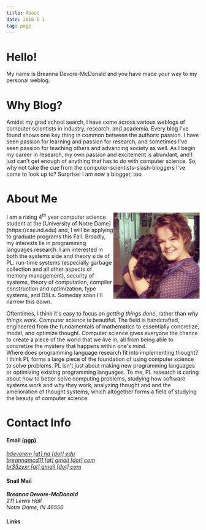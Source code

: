 ```yaml
---
title: About 
date: 2016 6 1
tag: page
---
```


# Hello!
My name is Breanna Devore-McDonald and you have made your way
to my personal weblog.  

# Why Blog?
Amidst my grad school search, I have come across various weblogs
of computer scientists in industry, research, and academia. Every 
blog I've found shows one key thing in common between the authors: 
passion. I have seen passion for learning and passion for research,
and sometimes I've seen passion for teaching others and advancing
society as well. As I begin my career in research, my own passion 
and excitement is abundant, and I just can't get enough of anything 
that has to do with computer science. So, why not take the cue from 
the computer-scientists-slash-bloggers I've come to look up to? 
Surprise! I am now a blogger, too.

# About Me
<img class="img-circle" style="float: right;" src="/static/teek.jpg" width="225">
I am a rising 4<sup>th</sup> year computer science student at
the [University of Notre Dame](https://cse.nd.edu) and, I will 
be applying to graduate programs this Fall.
Broadly, my interests lie in programming languages research. I 
am interested in both the systems side and theory side of PL: 
run-time systems (especially garbage collection and all other
aspects of memory management), security of systems, theory of 
computation, compiler construction and optimization, type systems, 
and DSLs. Someday soon I'll narrow this down.
  
Oftentimes, I think it's easy to 
focus on _getting things done_, rather than _why things work_. 
Computer science is beautiful. The field is handcrafted, 
engineered from the fundamentals of mathematics to essentially
concretize, model, and optimize thought.
Computer science gives everyone the chance to create a 
piece of the world that we live in, all from being able to
concretize the mystery that happens within one's mind.  
Where does programming language research fit into implementing
thought? I think PL forms a large piece of the foundation of 
using computer science to solve problems. PL isn't just 
about making new programming languages or optimizing existing
programming languages. To me, PL research 
is caring about how to better solve computing problems, 
studying how software systems work and why they work, 
analyzing thought and and the amelioration of thought systems,
which altogether forms a field of studying the beauty of computer
science.

# Contact Info

<div class="row featurette">
  <div class="col-md-5 text-left">
   <h4>Email <a href="/publickey.asc">(pgp)</a></h4>
   <address>
    <a href="mailto:bdevorem@nd.edu"> bdevorem [at] nd [dot] edu</a><br>
    <a href="mailto:breannamcd11@gmail.com"> breannamcd11 [at] gmail [dot] com</a><br>
    <a href="mailto:br33zyxr@gmail.com"> br33zyxr [at] gmail [dot] com</a><br>
   </address>
 </div>
 <div class="col-md-4 text-left">
  <h4>Snail Mail</h4>
   <address>
    <strong>Breanna Devore-McDonald</strong><br>
    211 Lewis Hall<br>
    Notre Dame, IN 46556<br>
   </address>
  </div> 
 <div class="col-md-3 text-left">
  <h4>Links</h4>
   <a href="https://github.com/bdevorem"><i class="fa fa-github fa-2x"></i></a>
   <a href="https://bitbucket.org/bdevorem"><i class="fa fa-bitbucket fa-2x"></i></a>
   <a href="https://www.linkedin.com/in/bdevorem"><i class="fa fa-linkedin-square fa-2x"></i></a>
 </div>
</div>
  
  




